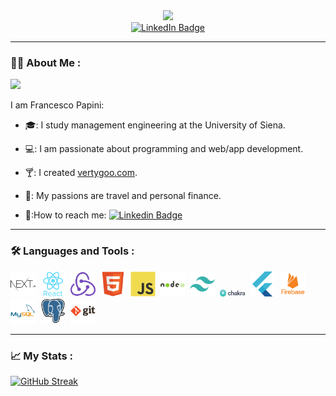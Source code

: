 <div id="header" align="center">
  <img src="https://media2.giphy.com/media/jdPMeyv9rn0hZHh8n9/giphy.gif?cid=ecf05e47jltwsqwjmncrxym06s8ex7t0q8i54f3vkloljtqr&rid=giphy.gif" width="150"/>
  <div id="badges">
  <a href="https://www.linkedin.com/in/francescopapini10/">
    <img src="https://img.shields.io/badge/LinkedIn-blue?style=for-the-badge&logo=linkedin&logoColor=white" alt="LinkedIn Badge"/>
  </a>
</div>
</div>

---

### :man_technologist: About Me :

<img src="https://media0.giphy.com/media/Qo2dupDib32rkTY4hX/giphy.gif?cid=ecf05e47rk5dewpydtty09h32wp556uqj1d2i43gy29qgl0y&rid=giphy.gif" height="45"/> 

I am Francesco Papini:
- 🎓: I study management engineering at the University of Siena.

- 💻: I am passionate about programming and web/app development.

- 🍸: I created [vertygoo.com](https://vertygoo.com/).

- 🌉: My passions are travel and personal finance.

- 🤗:How to reach me: [![Linkedin Badge](https://img.shields.io/badge/-francescopapini-blue?style=flat&logo=Linkedin&logoColor=white)](https://www.linkedin.com/in/francescopapini10/)

---

### 🛠 Languages and Tools :
<div>
<img src="https://github.com/devicons/devicon/blob/master/icons/nextjs/nextjs-original-wordmark.svg" title="Next" alt="Next" width="40" />&nbsp
  <img src="https://github.com/devicons/devicon/blob/master/icons/react/react-original-wordmark.svg" title="React" alt="React" width="40" height="40"/>&nbsp;
  <img src="https://github.com/devicons/devicon/blob/master/icons/redux/redux-original.svg" title="Redux" alt="Redux " width="40" height="40"/>&nbsp;
  <img src="https://github.com/devicons/devicon/blob/master/icons/html5/html5-original.svg" title="HTML5" alt="HTML" width="40" height="40"/>&nbsp;
  <img src="https://github.com/devicons/devicon/blob/master/icons/javascript/javascript-original.svg" title="JavaScript" alt="JavaScript" width="40" height="40"/>&nbsp;
  <img src="https://github.com/devicons/devicon/blob/master/icons/nodejs/nodejs-original-wordmark.svg" title="NodeJS" alt="NodeJS" width="40" height="40"/>&nbsp;
  <img src="https://github.com/devicons/devicon/blob/master/icons/tailwindcss/tailwindcss-plain.svg" title="Tailwind" alt="Tailwind" width="40" />&nbsp
  <img src="https://raw.githubusercontent.com/chakra-ui/chakra-ui/main/logo/logo-colored@2x.png" title="Chakra ui" alt="Chakra ui" width="40" />&nbsp
   <img src="https://github.com/devicons/devicon/blob/master/icons/flutter/flutter-original.svg" title="Flutter" alt="Flutter" width="40" height="40"/>&nbsp;
  <img src="https://github.com/devicons/devicon/blob/master/icons/firebase/firebase-plain-wordmark.svg" title="Firebase" alt="Firebase" width="40" height="40"/>&nbsp;
  <img src="https://github.com/devicons/devicon/blob/master/icons/mysql/mysql-original-wordmark.svg" title="MySQL"  alt="MySQL" width="40" height="40"/>&nbsp;
  <img src="https://github.com/devicons/devicon/blob/master/icons/postgresql/postgresql-original.svg" title="Postgresql" alt="Postgresql" width="40" />&nbsp;
  <img src="https://github.com/devicons/devicon/blob/master/icons/git/git-original-wordmark.svg" title="Git" **alt="Git" width="40" height="40"/>
</div>



---

### 📈 My Stats :
[![GitHub Streak](http://github-readme-streak-stats.herokuapp.com?user=papo1011&theme=github-dark)](https://git.io/streak-stats)
